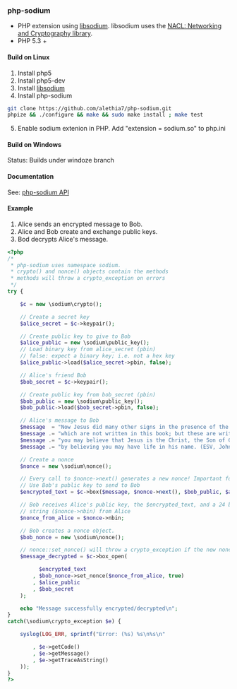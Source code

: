 ### php-sodium

+ PHP extension using [libsodium](https://github.com/jedisct1/libsodium.git). libsodium uses the [NACL: Networking and Cryptography library](http://nacl.cr.yp.to/).
+ PHP 5.3 +

#### Build on Linux

1. Install php5
2. Install php5-dev
3. Install [libsodium](https://github.com/jedisct1/libsodium.git)
4. Install php-sodium
```bash
git clone https://github.com/alethia7/php-sodium.git
phpize && ./configure && make && sudo make install ; make test
```

5. Enable sodium extenion in PHP. Add "extension = sodium.so" to php.ini

#### Build on Windows

Status: Builds under windoze branch

#### Documentation

See: [php-sodium API](docs/api.md)

#### Example

1. Alice sends an encrypted message to Bob. 
2. Alice and Bob create and exchange public keys.
3. Bod decrypts Alice's message.
```php
<?php
/*
 * php-sodium uses namespace sodium.
 * crypto() and nonce() objects contain the methods
 * methods will throw a crypto_exception on errors
 */
try {

	$c = new \sodium\crypto();

	// Create a secret key
	$alice_secret = $c->keypair();

	// Create public key to give to Bob
	$alice_public = new \sodium\public_key();
	// Load binary key from alice_secret (pbin)
	// false: expect a binary key; i.e. not a hex key 
	$alice_public->load($alice_secret->pbin, false);

	// Alice's friend Bob 
	$bob_secret = $c->keypair();

	// Create public key from bob_secret (pbin)
	$bob_public = new \sodium\public_key();
	$bob_public->load($bob_secret->pbin, false);

	// Alice's message to Bob
	$message  = "Now Jesus did many other signs in the presence of the disciples,";
	$message .= "which are not written in this book; but these are written so that";
	$message .= "you may believe that Jesus is the Christ, the Son of God, and that";
	$message .= "by believing you may have life in his name. (ESV, John 20:30:31)";

	// Create a nonce
	$nonce = new \sodium\nonce();

	// Every call to $nonce->next() generates a new nonce! Important for crypto_box
	// Use Bob's public key to send to Bob 
	$encrypted_text = $c->box($message, $nonce->next(), $bob_public, $alice_secret);

	// Bob receives Alice's public key, the $encrypted_text, and a 24 byte nonce 
	// string ($nonce->nbin) from Alice 
	$nonce_from_alice = $nonce->nbin;

	// Bob creates a nonce object.
	$bob_nonce = new \sodium\nonce();

	// nonce::set_nonce() will throw a crypto_exception if the new nonce < the last nonce.
	$message_decrypted = $c->box_open(

		  $encrypted_text
		, $bob_nonce->set_nonce($nonce_from_alice, true)
		, $alice_public
		, $bob_secret
	);

	echo "Message successfully encrypted/decrypted\n";
}
catch(\sodium\crypto_exception $e) {

	syslog(LOG_ERR, sprintf("Error: (%s) %s\n%s\n"

		, $e->getCode()
		, $e->getMessage()
		, $e->getTraceAsString()
	));
}
?>
```
